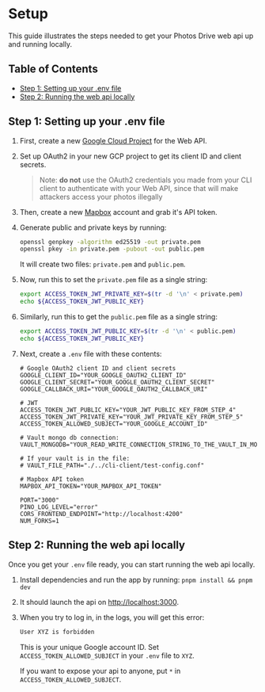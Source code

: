 # Setup

This guide illustrates the steps needed to get your Photos Drive web api up and running locally.

## Table of Contents

- [Step 1: Setting up your .env file](#step-1-setting-up-your-env-file)
- [Step 2: Running the web api locally](#step-2-running-the-web-api-locally)

## Step 1: Setting up your .env file

1. First, create a new [Google Cloud Project](https://console.cloud.google.com) for the Web API.

2. Set up OAuth2 in your new GCP project to get its client ID and client secrets.

   > Note: **do not** use the OAuth2 credentials you made from your CLI client to authenticate with your Web API, since that will make attackers access your photos illegally

3. Then, create a new [Mapbox](https://www.mapbox.com) account and grab it's API token.

4. Generate public and private keys by running:

   ```bash
   openssl genpkey -algorithm ed25519 -out private.pem
   openssl pkey -in private.pem -pubout -out public.pem
   ```

   It will create two files: `private.pem` and `public.pem`.

5. Now, run this to set the `private.pem` file as a single string:

   ```bash
   export ACCESS_TOKEN_JWT_PRIVATE_KEY=$(tr -d '\n' < private.pem)
   echo ${ACCESS_TOKEN_JWT_PUBLIC_KEY}
   ```

6. Similarly, run this to get the `public.pem` file as a single string:

   ```bash
   export ACCESS_TOKEN_JWT_PUBLIC_KEY=$(tr -d '\n' < public.pem)
   echo ${ACCESS_TOKEN_JWT_PUBLIC_KEY}
   ```

7. Next, create a `.env` file with these contents:

   ```env
   # Google OAuth2 client ID and client secrets
   GOOGLE_CLIENT_ID="YOUR_GOOGLE_OAUTH2_CLIENT_ID"
   GOOGLE_CLIENT_SECRET="YOUR_GOOGLE_OAUTH2_CLIENT_SECRET"
   GOOGLE_CALLBACK_URI="YOUR_GOOGLE_OAUTH2_CALLBACK_URI"

   # JWT
   ACCESS_TOKEN_JWT_PUBLIC_KEY="YOUR_JWT_PUBLIC_KEY_FROM_STEP_4"
   ACCESS_TOKEN_JWT_PRIVATE_KEY="YOUR_JWT_PRIVATE_KEY_FROM_STEP_5"
   ACCESS_TOKEN_ALLOWED_SUBJECT="YOUR_GOOGLE_ACCOUNT_ID"

   # Vault mongo db connection:
   VAULT_MONGODB="YOUR_READ_WRITE_CONNECTION_STRING_TO_THE_VAULT_IN_MONGODB"

   # If your vault is in the file:
   # VAULT_FILE_PATH="./../cli-client/test-config.conf"

   # Mapbox API token
   MAPBOX_API_TOKEN="YOUR_MAPBOX_API_TOKEN"

   PORT="3000"
   PINO_LOG_LEVEL="error"
   CORS_FRONTEND_ENDPOINT="http://localhost:4200"
   NUM_FORKS=1
   ```

## Step 2: Running the web api locally

Once you get your `.env` file ready, you can start running the web api locally.

1. Install dependencies and run the app by running: `pnpm install && pnpm dev`

2. It should launch the api on <http://localhost:3000>.

3. When you try to log in, in the logs, you will get this error:

   ```bash
   User XYZ is forbidden
   ```

   This is your unique Google account ID. Set `ACCESS_TOKEN_ALLOWED_SUBJECT` in your `.env` file to `XYZ`.

   If you want to expose your api to anyone, put `*` in `ACCESS_TOKEN_ALLOWED_SUBJECT`.
